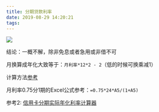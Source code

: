 ```yaml
---
title: 分期贷款利率
date: 2019-08-29 14:20:21
tags:
---
```


![](installment-interest-rate.png)

结论：一概不解，除非免息或者急用或非借不可

月换算成年化大致等于：`月利率*12*2 - 2`（低的时候可换乘减1）

计算方法[参考][1]

月利率0.75分1期的Excel公式参考：`=0.75*24*A5/(1+A5)`

参考2: [信用卡分期实际年化利率计算器][2] 

[1]: https://zhuanlan.zhihu.com/p/37963544
[2]: https://www.kuaiyilicai.com/bank/fees/ccinstallmentrate.html
